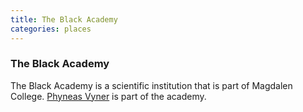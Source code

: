 ```yaml
---
title: The Black Academy
categories: places
---
```


### The Black Academy

The Black Academy is a scientific institution that is part of Magdalen College. [Phyneas Vyner](PhyneasVyner) is part of the academy.
